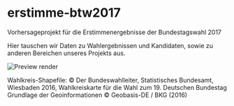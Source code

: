 # erstimme-btw2017
Vorhersageprojekt für die Erstimmenergebnisse der Bundestagswahl 2017


Hier tauschen wir Daten zu Wahlergebnissen und Kandidaten, sowie zu anderen Bereichen unseres Projekts aus.

![Preview render](https://github.com/cornelius-m-er/erstimme-btw2017/blob/master/map_germany_random.png)

Wahlkreis-Shapefile: © Der Bundeswahlleiter, Statistisches Bundesamt, Wiesbaden 2016,
Wahlkreiskarte für die Wahl zum 19. Deutschen Bundestag
Grundlage der Geoinformationen © Geobasis-DE / BKG (2016)
